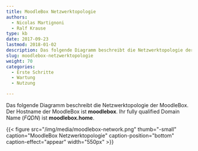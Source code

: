 ```yaml
---
title: MoodleBox Netzwerktopologie
authors:
  - Nicolas Martignoni
  - Ralf Krause
type: kb
date: 2017-09-23
lastmod: 2018-01-02
description: Das folgende Diagramm beschreibt die Netzwerktopologie der MoodleBox
slug: moodlebox-netzwerktopologie
weight: 70
categories:
  - Erste Schritte
  - Wartung
  - Nutzung

---
```

Das folgende Diagramm beschreibt die Netzwerktopologie der MoodleBox. Der Hostname der MoodleBox ist __moodlebox__. Ihr fully qualified Domain Name (_FQDN_) ist __moodlebox.home__.

{{< figure src="/img/media/moodlebox-network.png" thumb="-small" caption="MoodleBox Netzwerktopologie" caption-position="bottom" caption-effect="appear" width="550px" >}}
